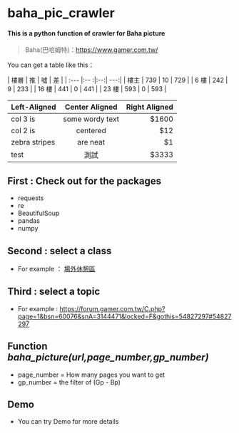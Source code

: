 # baha_pic_crawler
#### This is a python function of crawler for Baha picture
>Baha(巴哈姆特)：<https://www.gamer.com.tw/>

You can get a table like this：

| 樓層  | 推  | 噓 | 差 |
| :---  |:-- :|:--:| ---:|
| 樓主  | 739 | 10 | 729 |
| 6 樓  | 242 |  9 | 233 |
| 16 樓 | 441 |  0 | 441 |
| 23 樓 | 593 |  0 | 593 |

| Left-Aligned  | Center Aligned  | Right Aligned |
| :------------ |:---------------:| -----:|
| col 3 is      | some wordy text | $1600 |
| col 2 is      | centered        |   $12 |
| zebra stripes | are neat        |    $1 |
| test | 測試        |    $3333 |

## First : Check out for the packages
* requests 
* re  
* BeautifulSoup 
* pandas 
* numpy 
## Second : select a class
* For example ： [場外休憩區](https://forum.gamer.com.tw/A.php?bsn=60076)
## Third : select a topic
* For example : <https://forum.gamer.com.tw/C.php?page=1&bsn=60076&snA=3144471&locked=F&gothis=54827297#54827297>
## Function *baha_picture(url,page_number,gp_number)*
* page_number = How many pages you want to get
* gp_number = the filter of (Gp - Bp)
## Demo
* You can try Demo for more details
